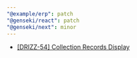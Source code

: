 ```yaml
---
"@example/erp": patch
"@genseki/react": patch
"@genseki/next": minor
---
```


- [[DRIZZ-54] Collection Records Display](https://app.plane.so/softnetics/browse/DRIZZ-54/)
